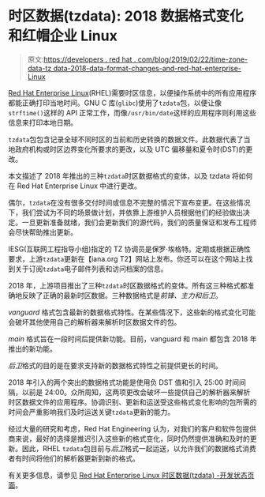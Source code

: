 # 时区数据(tzdata): 2018 数据格式变化和红帽企业 Linux

> 原文:[https://developers . red hat . com/blog/2019/02/22/time-zone-data-tz data-2018-data-format-changes-and-red-hat-enterprise-Linux](https://developers.redhat.com/blog/2019/02/22/time-zone-data-tzdata-2018-data-format-changes-and-red-hat-enterprise-linux)

[Red Hat Enterprise Linux](https://developers.redhat.com/products/rhel/overview/)(RHEL)需要时区信息，以便操作系统中的所有应用程序都能正确打印当地时间。GNU C 库(`glibc`)使用了`tzdata`包，以便让像`strftime()`这样的 API 正常工作，而像`/usr/bin/date`这样的应用程序则利用这些信息来打印本地日期。

`tzdata`包包含记录全球不同时区的当前和历史转换的数据文件。此数据代表了当地政府机构或时区边界变化所要求的更改，以及 UTC 偏移量和夏令时(DST)的更改。

本文描述了 2018 年推出的三种`tzdata`时区数据格式的变体，以及 tzdata 将如何在 Red Hat Enterprise Linux 中进行更改。

偶尔，`tzdata`在没有很多交付时间或信息不完整的情况下宣布变更。在这些情况下，我们尝试为不同的场景做计划，并依靠上游维护人员根据他们的经验做出决定。一旦更新准备就绪，我们会更新我们的源代码，我们的质量保证和发布工程师会尽快帮助推出更新。

IESG(互联网工程指导小组)指定的 TZ 协调员是保罗·埃格特。定期或根据正确性要求，上游`tzdata`更新在【iana.org T2】网站上发布。你还可以在这个网站上找到关于订阅`tzdata`电子邮件列表和访问档案的信息。

2018 年，上游项目推出了三种`tzdata`时区数据格式的变体。所有这三种格式都准确地反映了正确的最新时区数据。三种数据格式是*前锋、主力和后卫*。

*vanguard* 格式包含最新的数据格式特性。在某些情况下，这些新的格式变化可能会破坏其他使用自己的解析器来解析时区数据文件的包。

*main* 格式旨在一段时间后提供新功能。目前，vanguard 和 main 都包含 2018 年推出的新功能。

*后卫*格式的目的是在要求支持新的数据格式特性之前提供更长的时间。

2018 年引入的两个突出的数据格式功能是使用负 DST 值和引入 25:00 时间间隔，以前是 24:00。众所周知，这两项更改会破坏一些提供自己的解析器来解析时区数据文件的应用程序。协调识别、更新和运送受这些格式变化影响的包所需的时间会严重影响我们及时运送关键`tzdata`更新的能力。

经过大量的研究和考虑，Red Hat Engineering 认为，对我们的客户和软件包提供商来说，最好的选择是推迟引入这些新的格式变化，同时仍然提供准确和及时的更新。因此，RHEL `tzdata`包目前与*后卫*格式一起运送，以允许我们的数据格式消费者有时间将他们的解析器更新到新的格式。

有关更多信息，请参见 [Red Hat Enterprise Linux 时区数据(tzdata) -开发状态页面](https://access.redhat.com/articles/1187353)。